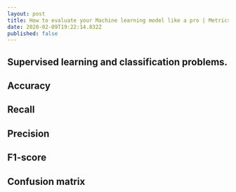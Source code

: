 ```yaml
---
layout: post
title: How to evaluate your Machine learning model like a pro | Metrics
date: 2020-02-09T19:22:14.832Z
published: false
---
```

## Supervised learning and classification problems.

## Accuracy

## Recall

## Precision

## F1-score

## Confusion matrix
